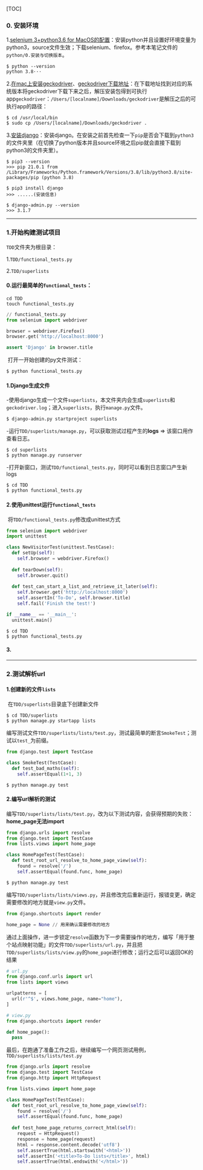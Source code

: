 [TOC]

### 0. 安装环境

1.[selenium 3+python3.6 for MacOS的配置](https://blog.csdn.net/dou_being/article/details/80155261)：安装python并且设置好环境变量为python3，source文件生效；下载selenium、firefox。参考本笔记文件的`python/0.安装与切换版本`。

```shell
$ python --version
python 3.8···
```

2.[在mac上安装geckodriver](https://blog.csdn.net/vulnerableyears/article/details/92016645)、[geckodriver下载地址](https://github.com/mozilla/geckodriver/releases)：在下载地址找到对应的系统版本将geckodriver下载下来之后，解压安装包得到可执行app`geckodriver`：`/Users/[localname]/Downloads/geckodriver`是解压之后的可执行app的路径：

```shell
$ cd /usr/local/bin
$ sudo cp /Users/[localname]/Downloads/geckodriver .
```

3.[安装django](https://www.jianshu.com/p/e57b57cef05e)：安装django。在安装之前首先检查一下`pip`是否会下载到`python3`的文件夹里（在切换了python版本并且source环境之后pip就会直接下载到python3的文件夹里）。

```shell
$ pip3 --version
>>> pip 21.0.1 from /Library/Frameworks/Python.framework/Versions/3.8/lib/python3.8/site-packages/pip (python 3.8)

$ pip3 install django
>>> ......(安装信息)

$ django-admin.py --version
>>> 3.1.7
```

****

### 1.开始构建测试项目

`TDD`文件夹为根目录：

1.`TDD/functional_tests.py`

2.`TDD/superlists`

#### 0.运行最简单的`functional_tests`：

```shell
cd TDD
touch functional_tests.py
```

```python
// functional_tests.py
from selenium import webdriver

browser = webdriver.Firefox()
browser.get('http://localhost:8000')

assert 'Django' in browser.title
```

​	打开一开始创建的py文件测试：

```shell
$ python functional_tests.py
```

#### 1.Django生成文件

​	-使用django生成一个文件`superlists`，本文件夹内会生成`superlists`和`geckodriver.log`；进入`superlists`，执行`manage.py`文件。

```shell
$ django-admin.py startproject superlists
```

​	-运行`TDD/superlists/manage.py`，可以获取测试过程产生的**logs** => 该窗口用作查看日志。

```shell
$ cd superlists
$ python manage.py runserver
```

​	-打开新窗口，测试`TDD/functional_tests.py`，同时可以看到日志窗口产生新logs

```shell
$ cd TDD
$ python functional_tests.py
```

#### 2.使用unittest运行`functional_tests`

​	将`TDD/functional_tests.py`修改成unittest方式

```python
from selenium import webdriver
import unittest

class NewVisitorTest(unittest.TestCase):
  def setUp(self):
    self.browser = webdriver.Firefox()
    
  def tearDown(self):
    self.browser.quit()
    
  def test_can_start_a_list_and_retrieve_it_later(self):
    self.browser.get('http://localhost:8000')
   	self.assertIn('To-Do', self.browser.title)
    self.fail('Finish the test!')

if __name__ == '__main__':
  unittest.main()
```

```shell
$ cd TDD
$ python functional_tests.py
```

#### 3.

****

### 2.测试解析url

#### 1.创建新的文件`lists`

​	在`TDD/superlists`目录底下创建新文件

```shell
$ cd TDD/superlists
$ python manage.py startapp lists
```

​	编写测试文件`TDD/superlists/lists/test.py`，测试最简单的断言`SmokeTest`；测试以`test_`为前缀。

```python
from django.test import TestCase

class SmokeTest(TestCase):
  def test_bad_maths(self):
    self.assertEqual(1+1, 3)
```

```shell
$ python manage.py test
```

#### 2.编写url解析的测试

​	编写`TDD/superlists/lists/test.py`，改为以下测试内容，会获得预期的失败：**home_page无法import**

```python
from django.urls import resolve
from django.test import TestCase
from lists.views import home_page

class HomePageTest(TestCase):
  def test_root_url_resolve_to_home_page_view(self):
    found = resolve('/')
    self.assertEqual(found.func, home_page)
```

```shell
$ python manage.py test
```

​	编写`TDD/superlists/lists/views.py`，并且修改完后重新运行，报错变更，确定需要修改的地方就是`view.py`文件。

```python
from django.shortcuts import render

home_page = None // 用来确认需要修改的地方
```

​	通过上面操作，进一步锁定`resolve`函数为下一步需要操作的地方，编写「用于整个站点映射功能」的文件`TDD/superlists/url.py`，并且把`TDD/superlists/lists/view.py`的`home_page`进行修改；运行之后可以返回OK的结果

```python
# url.py
from django.conf.urls import url
from lists import views

urlpatterns = [
  url(r'^$', views.home_page, name="home"),
]
```

```python
# view.py
from django.shortcuts import render

def home_page():
  pass
```

​	最后，在跑通了准备工作之后，继续编写一个网页测试用例，`TDD/superlists/lists/test.py`

```python
from django.urls import resolve
from django.test import TestCase
from django.http import HttpRequest

from lists.views import home_page

class HomePageTest(TestCase):
  def test_root_url_resolve_to_home_page_view(self):
    found = resolve('/')
    self.assertEqual(found.func, home_page)
    
  def test_home_page_returns_correct_html(self):
    request = HttpRequest()
    response = home_page(request)
    html = response.content.decode('utf8')
    self.assertTrue(html.startswith('<html>'))
    self.assertIn('<title>To-Do lists</title>', html)
    self.assertTrue(html.endswith('</html>'))
```









